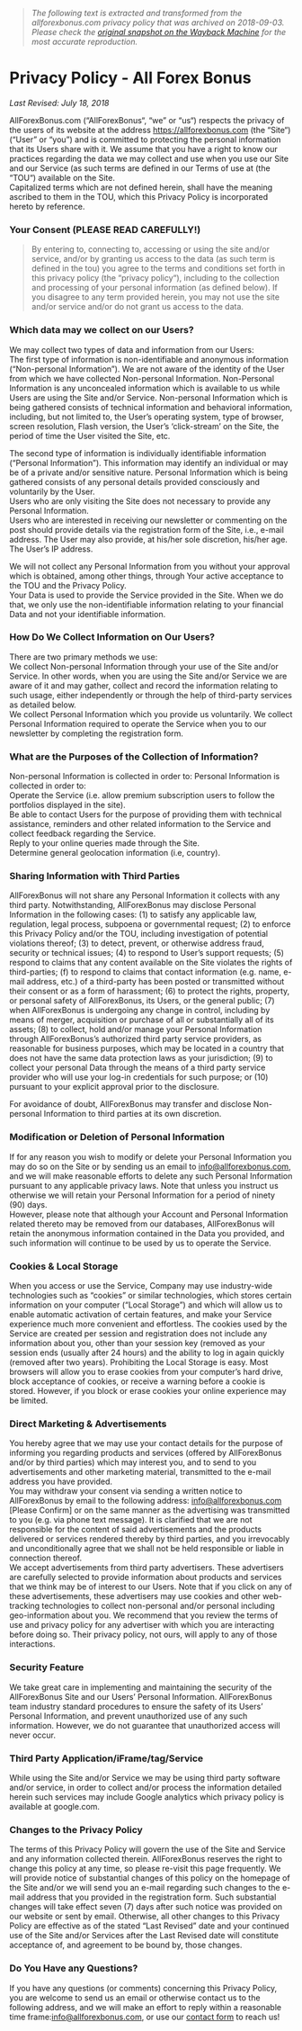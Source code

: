 > *The following text is extracted and transformed from the allforexbonus.com privacy policy that was archived on 2018-09-03. Please check the [original snapshot on the Wayback Machine](https://web.archive.org/web/20180903020730id_/https%3A//allforexbonus.com/privacy-policy) for the most accurate reproduction.*

# Privacy Policy - All Forex Bonus

_Last Revised: July 18, 2018_

AllForexBonus.com (“AllForexBonus“, “we” or “us“) respects the privacy of the users of its website at the address https://allforexbonus.com (the “Site“) (“User” or “you”) and is committed to protecting the personal information that its Users share with it. We assume that you have a right to know our practices regarding the data we may collect and use when you use our Site and our Service (as such terms are defined in our Terms of use at (the “TOU“) available on the Site.  
Capitalized terms which are not defined herein, shall have the meaning ascribed to them in the TOU, which this Privacy Policy is incorporated hereto by reference.

### Your Consent (PLEASE READ CAREFULLY!)

> By entering to, connecting to, accessing or using the site and/or service, and/or by granting us access to the data (as such term is defined in the tou) you agree to the terms and conditions set forth in this privacy policy (the “privacy policy“), including to the collection and processing of your personal information (as defined below). If you disagree to any term provided herein, you may not use the site and/or service and/or do not grant us access to the data.

### Which data may we collect on our Users?

We may collect two types of data and information from our Users:  
The first type of information is non-identifiable and anonymous information (“Non-personal Information”). We are not aware of the identity of the User from which we have collected Non-personal Information. Non-Personal Information is any unconcealed information which is available to us while Users are using the Site and/or Service. Non-personal Information which is being gathered consists of technical information and behavioral information, including, but not limited to, the User’s operating system, type of browser, screen resolution, Flash version, the User’s ‘click-stream’ on the Site, the period of time the User visited the Site, etc.

The second type of information is individually identifiable information (“Personal Information”). This information may identify an individual or may be of a private and/or sensitive nature. Personal Information which is being gathered consists of any personal details provided consciously and voluntarily by the User.  
Users who are only visiting the Site does not necessary to provide any Personal Information.  
Users who are interested in receiving our newsletter or commenting on the post should provide details via the registration form of the Site, i.e., e-mail address. The User may also provide, at his/her sole discretion, his/her age.  
The User’s IP address.

We will not collect any Personal Information from you without your approval which is obtained, among other things, through Your active acceptance to the TOU and the Privacy Policy.  
Your Data is used to provide the Service provided in the Site. When we do that, we only use the non-identifiable information relating to your financial Data and not your identifiable information.

### How Do We Collect Information on Our Users?

There are two primary methods we use:  
We collect Non-personal Information through your use of the Site and/or Service. In other words, when you are using the Site and/or Service we are aware of it and may gather, collect and record the information relating to such usage, either independently or through the help of third-party services as detailed below.  
We collect Personal Information which you provide us voluntarily. We collect Personal Information required to operate the Service when you to our newsletter by completing the registration form.

### What are the Purposes of the Collection of Information?

Non-personal Information is collected in order to: Personal Information is collected in order to:  
Operate the Service (i.e. allow premium subscription users to follow the portfolios displayed in the site).  
Be able to contact Users for the purpose of providing them with technical assistance, reminders and other related information to the Service and collect feedback regarding the Service.  
Reply to your online queries made through the Site.  
Determine general geolocation information (i.e, country).

### Sharing Information with Third Parties

AllForexBonus will not share any Personal Information it collects with any third party. Notwithstanding, AllForexBonus may disclose Personal Information in the following cases: (1) to satisfy any applicable law, regulation, legal process, subpoena or governmental request; (2) to enforce this Privacy Policy and/or the TOU, including investigation of potential violations thereof; (3) to detect, prevent, or otherwise address fraud, security or technical issues; (4) to respond to User’s support requests; (5) respond to claims that any content available on the Site violates the rights of third-parties; (f) to respond to claims that contact information (e.g. name, e-mail address, etc.) of a third-party has been posted or transmitted without their consent or as a form of harassment; (6) to protect the rights, property, or personal safety of AllForexBonus, its Users, or the general public; (7) when AllForexBonus is undergoing any change in control, including by means of merger, acquisition or purchase of all or substantially all of its assets; (8) to collect, hold and/or manage your Personal Information through AllForexBonus’s authorized third party service providers, as reasonable for business purposes, which may be located in a country that does not have the same data protection laws as your jurisdiction; (9) to collect your personal Data through the means of a third party service provider who will use your log-in credentials for such purpose; or (10) pursuant to your explicit approval prior to the disclosure.

For avoidance of doubt, AllForexBonus may transfer and disclose Non-personal Information to third parties at its own discretion.

### Modification or Deletion of Personal Information

If for any reason you wish to modify or delete your Personal Information you may do so on the Site or by sending us an email to info@allforexbonus.com, and we will make reasonable efforts to delete any such Personal Information pursuant to any applicable privacy laws. Note that unless you instruct us otherwise we will retain your Personal Information for a period of ninety (90) days.  
However, please note that although your Account and Personal Information related thereto may be removed from our databases, AllForexBonus will retain the anonymous information contained in the Data you provided, and such information will continue to be used by us to operate the Service.

### Cookies & Local Storage

When you access or use the Service, Company may use industry-wide technologies such as “cookies” or similar technologies, which stores certain information on your computer (“Local Storage”) and which will allow us to enable automatic activation of certain features, and make your Service experience much more convenient and effortless. The cookies used by the Service are created per session and registration does not include any information about you, other than your session key (removed as your session ends (usually after 24 hours) and the ability to log in again quickly (removed after two years). Prohibiting the Local Storage is easy. Most browsers will allow you to erase cookies from your computer’s hard drive, block acceptance of cookies, or receive a warning before a cookie is stored. However, if you block or erase cookies your online experience may be limited.

### Direct Marketing & Advertisements

You hereby agree that we may use your contact details for the purpose of informing you regarding products and services (offered by AllForexBonus and/or by third parties) which may interest you, and to send to you advertisements and other marketing material, transmitted to the e-mail address you have provided.  
You may withdraw your consent via sending a written notice to AllForexBonus by email to the following address: info@allforexbonus.com [Please Confirm] or on the same manner as the advertising was transmitted to you (e.g. via phone text message). It is clarified that we are not responsible for the content of said advertisements and the products delivered or services rendered thereby by third parties, and you irrevocably and unconditionally agree that we shall not be held responsible or liable in connection thereof.  
We accept advertisements from third party advertisers. These advertisers are carefully selected to provide information about products and services that we think may be of interest to our Users. Note that if you click on any of these advertisements, these advertisers may use cookies and other web-tracking technologies to collect non-personal and/or personal including geo-information about you. We recommend that you review the terms of use and privacy policy for any advertiser with which you are interacting before doing so. Their privacy policy, not ours, will apply to any of those interactions.

### Security Feature

We take great care in implementing and maintaining the security of the AllForexBonus Site and our Users’ Personal Information. AllForexBonus team industry standard procedures to ensure the safety of its Users’ Personal Information, and prevent unauthorized use of any such information. However, we do not guarantee that unauthorized access will never occur.

### Third Party Application/iFrame/tag/Service

While using the Site and/or Service we may be using third party software and/or service, in order to collect and/or process the information detailed herein such services may include Google analytics which privacy policy is available at google.com.

### Changes to the Privacy Policy

The terms of this Privacy Policy will govern the use of the Site and Service and any information collected therein. AllForexBonus reserves the right to change this policy at any time, so please re-visit this page frequently. We will provide notice of substantial changes of this policy on the homepage of the Site and/or we will send you an e-mail regarding such changes to the e-mail address that you provided in the registration form. Such substantial changes will take effect seven (7) days after such notice was provided on our website or sent by email. Otherwise, all other changes to this Privacy Policy are effective as of the stated “Last Revised” date and your continued use of the Site and/or Services after the Last Revised date will constitute acceptance of, and agreement to be bound by, those changes.

### Do You Have any Questions?

If you have any questions (or comments) concerning this Privacy Policy, you are welcome to send us an email or otherwise contact us to the following address, and we will make an effort to reply within a reasonable time frame:info@allforexbonus.com, or use our [contact form](https://allforexbonus.com/contact) to reach us!
